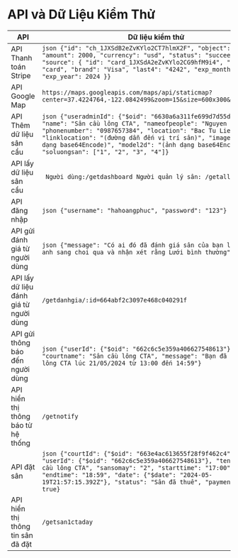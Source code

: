 # API và Dữ Liệu Kiểm Thử

| API                                  | Dữ liệu kiểm thử                                                                                                                                                                                                                                                                                                                       |
|--------------------------------------|----------------------------------------------------------------------------------------------------------------------------------------------------------------------------------------------------------------------------------------------------------------------------------------------------------------------------------------|
| API Thanh toán Stripe                | ```json {"id": "ch_1JXSdB2eZvKYlo2CT7hlmX2F", "object": "charge", "amount": 2000, "currency": "usd", "status": "succeeded", "source": { "id": "card_1JXSdA2eZvKYlo2CG9hfM9i4", "object": "card", "brand": "Visa", "last4": "4242", "exp_month": 12, "exp_year": 2024 }}```                                                           |
| API Google Map                       | `https://maps.googleapis.com/maps/api/staticmap?center=37.4224764,-122.0842499&zoom=15&size=600x300&key=API_KEY`                                                                                                                                                                                                                       |
| API Thêm dữ liệu sân cầu             | ```json {"useradminId": {"$oid": "6630a6a311fe699d7d55d680"}, "name": "Sân cầu lông CTA", "nameofpeople": "Nguyen Dac Chinh", "phonenumber": "0987657384", "location": "Bac Tu Liem", "linklocation": "(đường dẫn đến vị trí sân)", "image": "(ảnh dạng base64Encode)", "model2d": "(ảnh dạng base64Encode)", "soluongsan": ["1", "2", "3", "4"]}``` |
| API lấy dữ liệu sân cầu              | ``` Người dùng:/getdashboard Người quản lý sân: /getalldashboard```                                                                                                                                                                                                                                                                    |
| API đăng nhập                        | ```json {"username": "hahoangphuc", "password": "123"}```                                                                                                                                                                                                                                                                               |
| API gửi đánh giá từ người dùng       | ```json {"message": "Có ai đó đã đánh giá sân của bạn là san nay anh sang choi qua và nhận xét rằng Lưới bình thường"}```                                                                                                                                                                                                              |
| API lấy dữ liệu đánh giá từ người dùng| `/getdanhgia/:id=664abf2c3097e468c040291f`                                                                                                                                                                                                                                                                                              |
| API gửi thông báo đến người dùng     | ```json {"userId": {"$oid": "662c6c5e359a406627548613"}, "courtname": "Sân cầu lông CTA", "message": "Bạn đã đặt Sân cầu lông CTA lúc 21/05/2024 từ 13:00 đến 14:59"}```                                                                                                                                                                |
| API hiển thị thông báo từ hệ thống   | `/getnotify`                                                                                                                                                                                                                                                                                                                            |
| API đặt sân                          | ```json {"courtId": {"$oid": "663e4ac613655f28f9f462c4"}, "userId": {"$oid": "662c6c5e359a406627548613"}, "tensan": "Sân cầu lông CTA", "sansomay": "2", "starttime": "17:00", "endtime": "18:59", "date": {"$date": "2024-05-19T21:57:15.392Z"}, "status": "Sân đã thuê", "paymentstatus": true}```                               |
| API hiển thị thông tin sân đã đặt    | `/getsan1ctaday`                                                                                                                                                                                                                                                                                                                        |
